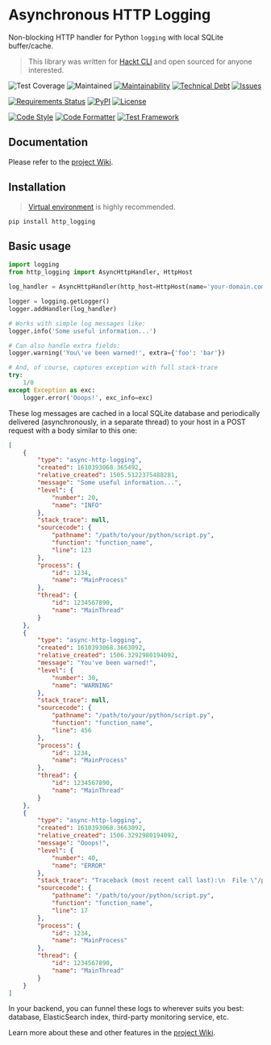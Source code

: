 # Asynchronous HTTP Logging

Non-blocking HTTP handler for Python `logging` with local SQLite buffer/cache.

> This library was written for [Hackt CLI](https://hackt.app/?utm_source=github&utm_medium=gitlink&utm_campaign=oss-py-async-http-logging) and open sourced for anyone interested.

![Test Coverage](https://raw.githubusercontent.com/hacktlib/py-async-http-logging/main/coverage.svg)
![Maintained](https://img.shields.io/maintenance/yes/2021)
[![Maintainability](https://img.shields.io/codeclimate/maintainability/hacktlib/py-async-http-logging)](https://codeclimate.com/github/hacktlib/py-async-http-logging)
[![Technical Debt](https://img.shields.io/codeclimate/tech-debt/hacktlib/py-async-http-logging)](https://codeclimate.com/github/hacktlib/py-async-http-logging)
[![Issues](https://img.shields.io/codeclimate/issues/hacktlib/py-async-http-logging)](https://codeclimate.com/github/hacktlib/py-async-http-logging/issues?category=complexity&engine_name%5B%5D=structure&engine_name%5B%5D=duplication)

[![Requirements Status](https://requires.io/github/hacktlib/py-async-http-logging/requirements.svg?branch=main)](https://requires.io/github/hacktlib/py-async-http-logging/requirements/?branch=main)
[![PyPI](https://img.shields.io/pypi/v/http_logging)](https://pypi.org/project/http_logging/)
[![License](https://img.shields.io/badge/License-Apache%202.0-blue.svg)](https://opensource.org/licenses/Apache-2.0)

[![Code Style](https://img.shields.io/badge/code%20style-PEP8-lightgrey)](https://github.com/hhatto/autopep8/)
[![Code Formatter](https://img.shields.io/badge/formatter-autopep8-lightgrey)](https://github.com/hhatto/autopep8/)
[![Test Framework](https://img.shields.io/badge/testing-pytest-lightgrey)](https://github.com/pytest-dev/pytest/)


## Documentation

Please refer to the [project Wiki](https://github.com/hacktlib/py-async-http-logging/wiki).


## Installation

> [Virtual environment](https://docs.python.org/3/tutorial/venv.html) is highly recommended.

```shell
pip install http_logging
```


## Basic usage

```python
import logging
from http_logging import AsyncHttpHandler, HttpHost

log_handler = AsyncHttpHandler(http_host=HttpHost(name='your-domain.com'))

logger = logging.getLogger()
logger.addHandler(log_handler)

# Works with simple log messages like:
logger.info('Some useful information...')

# Can also handle extra fields:
logger.warning('You\'ve been warned!', extra={'foo': 'bar'})

# And, of course, captures exception with full stack-trace
try:
    1/0
except Exception as exc:
    logger.error('Ooops!', exc_info=exc)
```

These log messages are cached in a local SQLite database and periodically delivered (asynchronously, in a separate thread) to your host in a POST request with a body similar to this one:

```json
[
    {
        "type": "async-http-logging",
        "created": 1610393068.365492,
        "relative_created": 1505.5122375488281,
        "message": "Some useful information...",
        "level": {
            "number": 20,
            "name": "INFO"
        },
        "stack_trace": null,
        "sourcecode": {
            "pathname": "/path/to/your/python/script.py",
            "function": "function_name",
            "line": 123
        },
        "process": {
            "id": 1234,
            "name": "MainProcess"
        },
        "thread": {
            "id": 1234567890,
            "name": "MainThread"
        }
    },
    {
        "type": "async-http-logging",
        "created": 1610393068.3663092,
        "relative_created": 1506.3292980194092,
        "message": "You've been warned!",
        "level": {
            "number": 30,
            "name": "WARNING"
        },
        "stack_trace": null,
        "sourcecode": {
            "pathname": "/path/to/your/python/script.py",
            "function": "function_name",
            "line": 456
        },
        "process": {
            "id": 1234,
            "name": "MainProcess"
        },
        "thread": {
            "id": 1234567890,
            "name": "MainThread"
        }
    },
    {
        "type": "async-http-logging",
        "created": 1610393068.3663092,
        "relative_created": 1506.3292980194092,
        "message": "Ooops!",
        "level": {
            "number": 40,
            "name": "ERROR"
        },
        "stack_trace": "Traceback (most recent call last):\n  File \"/path/to/your/python/script.py\", line 17, in function_name\n    1/0\nZeroDivisionError: division by zero\n",
        "sourcecode": {
            "pathname": "/path/to/your/python/script.py",
            "function": "function_name",
            "line": 17
        },
        "process": {
            "id": 1234,
            "name": "MainProcess"
        },
        "thread": {
            "id": 1234567890,
            "name": "MainThread"
        }
    }
]
```

In your backend, you can funnel these logs to wherever suits you best: database, ElasticSearch index, third-party monitoring service, etc.

Learn more about these and other features in the [project Wiki](https://github.com/hacktlib/py-async-http-logging/wiki).
